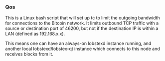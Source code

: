 ### Qos ###

This is a Linux bash script that will set up tc to limit the outgoing bandwidth for connections to the Bitcoin network. It limits outbound TCP traffic with a source or destination port of 46200, but not if the destination IP is within a LAN (defined as 192.168.x.x).

This means one can have an always-on lobstexd instance running, and another local lobstexd/lobstex-qt instance which connects to this node and receives blocks from it.
